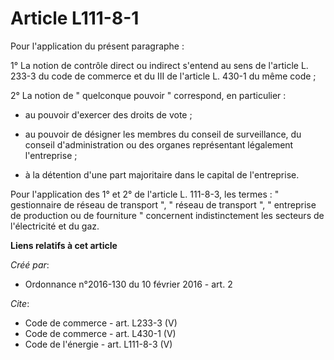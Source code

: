 # Article L111-8-1

Pour l'application du présent paragraphe : 

1° La notion de contrôle direct ou indirect s'entend au sens de l'article L. 233-3 du code de commerce et du III de l'article
L. 430-1 du même code ; 

2° La notion de " quelconque pouvoir " correspond, en particulier :

- au pouvoir d'exercer des droits de vote ;

- au pouvoir de désigner les membres du conseil de surveillance, du conseil d'administration ou des organes représentant
légalement l'entreprise ;

- à la détention d'une part majoritaire dans le capital de l'entreprise. 

Pour l'application des 1° et 2° de l'article L. 111-8-3, les termes : " gestionnaire de réseau de transport ", " réseau de
transport ", " entreprise de production ou de fourniture " concernent indistinctement les secteurs de l'électricité et du
gaz.

**Liens relatifs à cet article**

_Créé par_:

  - Ordonnance n°2016-130 du 10 février 2016 - art. 2

_Cite_:

  - Code de commerce - art. L233-3 (V)
  - Code de commerce - art. L430-1 (V)
  - Code de l'énergie - art. L111-8-3 (V)
